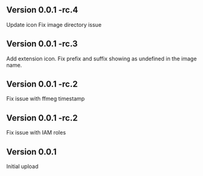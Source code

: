 ## Version 0.0.1 -rc.4

Update icon
Fix image directory issue

## Version 0.0.1 -rc.3

Add extension icon.
Fix prefix and suffix showing as undefined in the image name.

## Version 0.0.1 -rc.2

Fix issue with ffmeg timestamp

## Version 0.0.1 -rc.2

Fix issue with IAM roles

## Version 0.0.1

Initial upload
